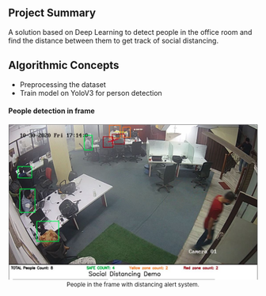 ## Project Summary
A solution based on Deep Learning to detect people in the office room and find the distance between them to get track of social distancing.

## Algorithmic Concepts

- Preprocessing the dataset
- Train model on YoloV3 for person detection


#### People detection in frame
<p align="center">
    <img src="./media/result.jpg", width="720">
    <br>
    <sup>People in the frame with distancing alert system.</sup>
</p>
